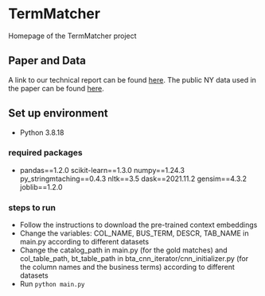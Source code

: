 # TermMatcher
Homepage of the TermMatcher project

## Paper and Data
A link to our technical report can be found [here](https://pages.cs.wisc.edu/~tingcai/termmatcher_paper/main.pdf). The public NY data used in the paper can be found [here](https://pages.cs.wisc.edu/~tingcai/termmatcher_datasets/).

## Set up environment
* Python 3.8.18
### required packages
* pandas==1.2.0 scikit-learn==1.3.0 numpy==1.24.3 py_stringmtaching==0.4.3 nltk==3.5 dask==2021.11.2 gensim==4.3.2 joblib==1.2.0
### steps to run
* Follow the instructions to download the pre-trained context embeddings
* Change the variables: COL_NAME, BUS_TERM, DESCR, TAB_NAME in main.py according to different datasets
* Change the catalog_path in main.py (for the gold matches) and col_table_path, bt_table_path in bta_cnn_iterator/cnn_initializer.py (for the column names and the business terms) according to different datasets
* Run ```python main.py```
